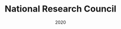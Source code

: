 ---
title: "National Research Council"
category: "UX & UI design"
link: "https://www.researchgate.net/publication/323348417_SIRENE_A_Spatial_Data_Infrastructure_to_Enhance_Communities'_Resilience_to_Disaster-Related_Emergency"
date: "2020"
image: sirene-cnr-milan-software-ui-design-ux-design-ux-research-user-experience-scenarios-user-personas.jpg
imageAlt: "davideallevi, digital designer, software, software design, ui design, ux design, figma, design system, information architecture"
---